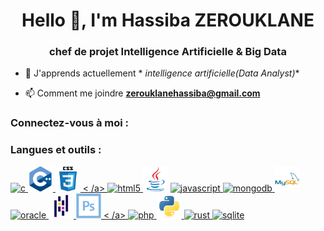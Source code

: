 <h1 align="center">Hello 👋, I'm Hassiba ZEROUKLANE</h1>
<h3 align="center">chef de projet Intelligence Artificielle & Big Data</h3>

- 🌱 J'apprends actuellement * *intelligence artificielle(Data Analyst)**

- 📫 Comment me joindre **zerouklanehassiba@gmail.com**

<h3 align="left">Connectez-vous à moi :</h3>
<p align="left">
</ p>

<h3 align="left">Langues et outils :</h3>
<p align="left"> <a href="https://www.cprogramming.com/" target="_blank" rel="noreferrer"> <img src="https://raw.githubusercontent.com/ devicons/devicon/master/icons/c/c-original.svg" alt="c" width="40" height="40"/> </a> <a href="https://www.w3schools. com/cpp/" target="_blank" rel="noreferrer"> <img src="https://raw.githubusercontent.com/devicons/devicon/master/icons/cplusplus/cplusplus-original.svg" alt=" cplusplus" width="40" height="40"/> </a> <a href="https://www.w3schools.com/css/" target="_blank" rel="noreferrer"> <img src="https://raw.githubusercontent.com/devicons/devicon/master/icons/css3/css3-original-wordmark.svg" alt="css3" width="40" height="40"/> < /a> <a href="https://www.w3.org/html/" target="_blank" rel="noreferrer"> <img src="https://raw.githubusercontent.com/devicons/devicon /master/icons/html5/html5-original-wordmark.svg" alt="html5" width="40" height="40"/> </a> <a href="https://www.java.com " target="_blank" rel="noreferrer"> <img src="https://raw.githubusercontent.com/devicons/devicon/master/icons/java/java-original.svg" alt="java" width= "40" hauteur="40"/></a> <a href="https://developer.mozilla.org/en-US/docs/Web/JavaScript" target="_blank" rel="noreferrer"> <img src="https://raw .githubusercontent.com/devicons/devicon/master/icons/javascript/javascript-original.svg" alt="javascript" width="40" height="40"/> </a> <a href="https :/ /www.mongodb.com/" target="_blank" rel="noreferrer"> <img src="https://raw.githubusercontent.com/devicons/devicon/master/icons/mongodb/mongodb-original-wordmark. svg" alt="mongodb" width="40" height="40"/> </a> <a href="https://www.mysql.com/" target="_blank" rel="noreferrer"> <img src="https://raw.githubusercontent.com/devicons/devicon/master/icons/mysql/mysql-original-wordmark.svg" alt="mysql" width="40" height="40 "/> </a> <a href="https://www.oracle.com/" target="_blank" rel="noreferrer"> <img src="https://raw.githubusercontent.com/devicons /devicon/master/icons/oracle/oracle-original.svg" alt="oracle" width="40" height="40"/> </a> <a href="https://pandas.pydata.org /" target="_blank" rel="noreferrer"> <img src="https://raw.githubusercontent.com/devicons/devicon/2ae2a900d2f041da66e950e4d48052658d850630/icons/pandas/pandas-original.svg" alt="pandas" width="40" height="40"/> </a> <a href="https://www.photoshop.com/en" target="_blank" rel="noreferrer" > <img src="https://raw.githubusercontent.com/devicons/devicon/master/icons/photoshop/photoshop-line.svg" alt="photoshop" width="40" height="40"/> < /a> <a href="https://www.php.net" target="_blank" rel="noreferrer"> <img src="https://raw.githubusercontent.com/devicons/devicon/master/ icons/php/php-original.svg" alt="php" width="40" height="40"/> </a> <a href="https://www.python.org" target="_blank "rel="noreferrer"> <img src="https://raw.githubusercontent.com/devicons/devicon/master/icons/python/python-original.svg" alt="python" width="40" height=" 40"/> </a> <a href="https://www.rust-lang.org" target="_blank" rel="noreferrer"> <img src="https://raw.githubusercontent.com /devicons/devicon/master/icons/rust/rust-plain.svg" alt="rust" width="40" height="40"/> </a> <a href="https://www.sqlite .org/" target="_blank" rel="noreferrer"> <img src="https://www.vectorlogo.zone/logos/sqlite/sqlite-icon.svg" alt="sqlite" width="40" hauteur="40"/></a> </p>
